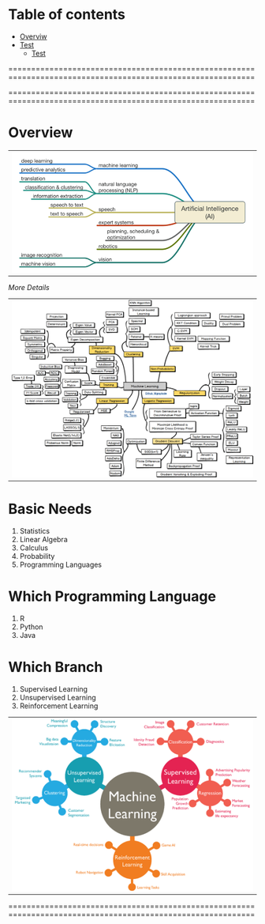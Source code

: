 
Table of contents
=================

<!--ts-->
   * [Overviw](https://github.com/Laudarisd/Deep-learning-and-ML-preparation/edit/main/ML/README.md)
   * [Test](https://github.com/Laudarisd/Deep-learning-and-ML-preparation/tree/main/src)
      * [Test](https://github.com/Laudarisd/Deep-learning-and-ML-preparation/tree/main/src/Machine_Learning_all)
<!--te-->



============================================================================================================

============================================================================================================


Overview
================================================



<table border="0">
   <tr>
      <td>
      <img src="./src/img/1.png" width="100%" />
      </td>
   </tr>
   </table>
   
   
   
*More Details*



<table border="0">
   <tr>
      <td>
      <img src="./src/img/2.png" width="100%" />
      </td>
   </tr>
   </table>


# Basic Needs #

1. Statistics
2. Linear Algebra
3. Calculus
4. Probability
5. Programming Languages


# Which Programming Language #

1. R
2. Python
3. Java

# Which Branch #

1. Supervised Learning
2. Unsupervised Learning
3. Reinforcement Learning


<table border="0">
   <tr>
      <td>
      <img src="./src/img/3.png" width="100%" />
      </td>
   </tr>
   </table>


============================================================================================================
   
   
   
   

   
   
   
   
   
   

